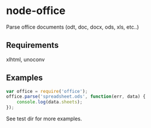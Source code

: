 node-office
===========

Parse office documents (odt, doc, docx, ods, xls, etc..)

## Requirements

xlhtml, unoconv

## Examples

```javascript
var office = require('office');
office.parse('spreadsheet.ods', function(err, data) {
	console.log(data.sheets);
});
```
See test dir for more examples.
